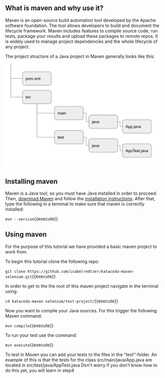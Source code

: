 ## What is maven and why use it?

Maven is an open-source build automation tool developed by the Apache software foundation. The tool allows developers to build and document the lifecycle framework. Maven includes features to compile source code, run tests, package your results and upload these packages to remote repos. It is widely used to manage project dependencies and the whole lifecycle of any project.

The project structure of a Java project in Maven generally looks like this: 

<img src="./img/mvnimage.png" alt="image" width="500"/>


## Installing maven

Maven is a Java tool, so you must have Java installed in order to proceed. 
Then, [download Maven](https://maven.apache.org/download.cgi) and follow the [installation instructions](https://maven.apache.org/install.html). After that, type the following in a terminal to make sure that maven is correctly installed:

`mvn --version`{{execute}}

## Using maven

For the purpose of this tutorial we have provided a basic maven project to work from. 

To begin this tutorial clone the following repo:


`git clone https://github.com/isabelredtzer/katacoda-maven-selenium.git`{{execute}}


In order to get to the the root of this maven project navigate in the terminal using:

`cd katacoda-maven-selenium/test-project/`{{execute}}

Now you want to compile your Java sources. For this trigger the following Maven command:

`mvn compile`{{execute}}

To run your test use the command:

`mvn execute`{{execute}}

To test in Maven you can add your tests to the files in the “test”-folder. An example of this is that the tests for the class src/main/java/App.java are located in src/test/java/AppTest.java
Don't worry if you don't know how to do this yet, you will learn in step4
